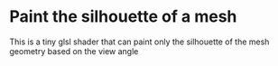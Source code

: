 # Paint the silhouette of a mesh
This is a tiny glsl shader that can paint only the silhouette of the mesh geometry based on the view angle
